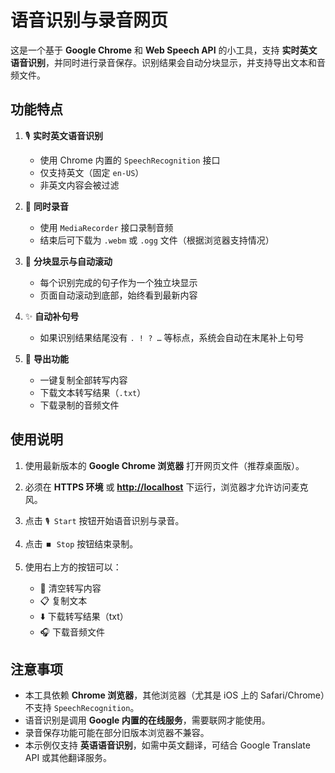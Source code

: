 # 语音识别与录音网页

这是一个基于 **Google Chrome** 和 **Web Speech API** 的小工具，支持 **实时英文语音识别**，并同时进行录音保存。识别结果会自动分块显示，并支持导出文本和音频文件。

## 功能特点

1. 🎙️ **实时英文语音识别**

   * 使用 Chrome 内置的 `SpeechRecognition` 接口
   * 仅支持英文（固定 `en-US`）
   * 非英文内容会被过滤

2. 🔴 **同时录音**

   * 使用 `MediaRecorder` 接口录制音频
   * 结束后可下载为 `.webm` 或 `.ogg` 文件（根据浏览器支持情况）

3. 📝 **分块显示与自动滚动**

   * 每个识别完成的句子作为一个独立块显示
   * 页面自动滚动到底部，始终看到最新内容

4. ✨ **自动补句号**

   * 如果识别结果结尾没有 `. ! ? …` 等标点，系统会自动在末尾补上句号

5. 📂 **导出功能**

   * 一键复制全部转写内容
   * 下载文本转写结果（`.txt`）
   * 下载录制的音频文件

## 使用说明

1. 使用最新版本的 **Google Chrome 浏览器** 打开网页文件（推荐桌面版）。
2. 必须在 **HTTPS 环境** 或 **[http://localhost](http://localhost)** 下运行，浏览器才允许访问麦克风。
3. 点击 `🎙️ Start` 按钮开始语音识别与录音。
4. 点击 `⏹️ Stop` 按钮结束录制。
5. 使用右上方的按钮可以：

   * 🧹 清空转写内容
   * 📋 复制文本
   * ⬇️ 下载转写结果（txt）
   * 🎧 下载音频文件

## 注意事项

* 本工具依赖 **Chrome 浏览器**，其他浏览器（尤其是 iOS 上的 Safari/Chrome）不支持 `SpeechRecognition`。
* 语音识别是调用 **Google 内置的在线服务**，需要联网才能使用。
* 录音保存功能可能在部分旧版本浏览器不兼容。
* 本示例仅支持 **英语语音识别**，如需中英文翻译，可结合 Google Translate API 或其他翻译服务。


